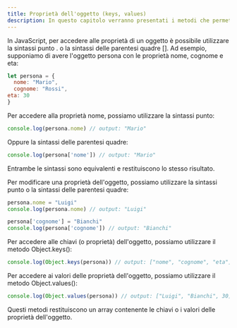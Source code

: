 ```yaml
---
title: Proprietà dell'oggetto (keys, values)
description: In questo capitolo verranno presentati i metodi che permettono di accedere alle chiavi e ai valori delle proprietà di un oggetto, come Object.keys(), Object.values(), e Object.entries().
---
```


In JavaScript, per accedere alle proprietà di un oggetto è possibile utilizzare la sintassi punto . o la sintassi delle parentesi quadre []. Ad esempio, supponiamo di avere l'oggetto persona con le proprietà nome, cognome e eta:

```js
let persona = {
  nome: "Mario",
  cognome: "Rossi",
eta: 30
}
```

Per accedere alla proprietà nome, possiamo utilizzare la sintassi punto:

```js
console.log(persona.nome) // output: "Mario"
```

Oppure la sintassi delle parentesi quadre:

```js
console.log(persona['nome']) // output: "Mario"
```

Entrambe le sintassi sono equivalenti e restituiscono lo stesso risultato.

Per modificare una proprietà dell'oggetto, possiamo utilizzare la sintassi punto o la sintassi delle parentesi quadre:

```js
persona.nome = "Luigi"
console.log(persona.nome) // output: "Luigi"

persona['cognome'] = "Bianchi"
console.log(persona['cognome']) // output: "Bianchi"
```

Per accedere alle chiavi (o proprietà) dell'oggetto, possiamo utilizzare il metodo Object.keys():

```js
console.log(Object.keys(persona)) // output: ["nome", "cognome", "eta"]
```

Per accedere ai valori delle proprietà dell'oggetto, possiamo utilizzare il metodo Object.values():

```js
console.log(Object.values(persona)) // output: ["Luigi", "Bianchi", 30]
```

Questi metodi restituiscono un array contenente le chiavi o i valori delle proprietà dell'oggetto.
